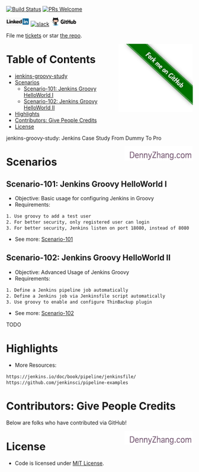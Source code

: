 [![Build Status](https://travis-ci.org/DennyZhang/jenkins-groovy-study.svg?branch=master)](https://travis-ci.org/DennyZhang/jenkins-groovy-study) [![PRs Welcome](https://img.shields.io/badge/PRs-welcome-brightgreen.svg)](http://makeapullrequest.com)

[![LinkedIn](https://raw.githubusercontent.com/USDevOps/mywechat-slack-group/master/images/linkedin.png)](https://www.linkedin.com/in/dennyzhang001) <a href="https://www.dennyzhang.com/slack" target="_blank" rel="nofollow"><img src="http://slack.dennyzhang.com/badge.svg" alt="slack"/></a> [![Github](https://raw.githubusercontent.com/USDevOps/mywechat-slack-group/master/images/github.png)](https://github.com/DennyZhang)

File me [tickets](https://github.com/DennyZhang/jenkins-groovy-study/issues) or star [the repo](https://github.com/DennyZhang/jenkins-groovy-study).

<a href="https://github.com/DennyZhang?tab=followers"><img align="right" width="200" height="183" src="https://raw.githubusercontent.com/USDevOps/mywechat-slack-group/master/images/fork_github.png" /></a>

Table of Contents
=================

   * [jenkins-groovy-study](#jenkins-groovy-study)
   * [Scenarios](#scenarios)
      * [Scenario-101: Jenkins Groovy HelloWorld I](#scenario-101-jenkins-groovy-helloworld-i)
      * [Scenario-102: Jenkins Groovy HelloWorld II](#scenario-102-jenkins-groovy-helloworld-ii)
   * [Highlights](#highlights)
   * [Contributors: Give People Credits](#contributors-give-people-credits)
   * [License](#license)

jenkins-groovy-study: Jenkins Case Study From Dummy To Pro

<a href="https://www.dennyzhang.com"><img align="right" width="185" height="37" src="https://raw.githubusercontent.com/USDevOps/mywechat-slack-group/master/images/dns_small.png"></a>

# Scenarios

## Scenario-101: Jenkins Groovy HelloWorld I
- Objective: Basic usage for configuring Jenkins in Groovy
- Requirements:
```
1. Use groovy to add a test user
2. For better security, only registered user can login
3. For better security, Jenkins listen on port 18080, instead of 8080
```
- See more: [Scenario-101](./Scenario-101)

## Scenario-102: Jenkins Groovy HelloWorld II
- Objective: Advanced Usage of Jenkins Groovy
- Requirements:
```
1. Define a Jenkins pipeline job automatically
2. Define a Jenkins job via Jenkinsfile script automatically
3. Use groovy to enable and configure ThinBackup plugin
```
- See more: [Scenario-102](./Scenario-102)

TODO

# Highlights
- More Resources:
```
https://jenkins.io/doc/book/pipeline/jenkinsfile/
https://github.com/jenkinsci/pipeline-examples
```

# Contributors: Give People Credits
Below are folks who have contributed via GitHub!

<a href="https://www.dennyzhang.com"><img align="right" width="185" height="37" src="https://raw.githubusercontent.com/USDevOps/mywechat-slack-group/master/images/dns_small.png"></a>

# License
- Code is licensed under [MIT License](https://www.dennyzhang.com/wp-content/mit_license.txt).
